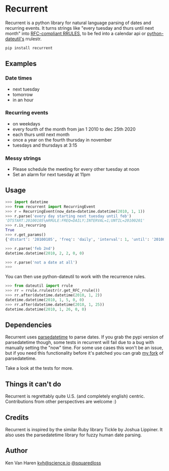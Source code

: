 # Recurrent
Recurrent is a python library for natural language parsing of dates and recurring
events. It turns strings like "every tuesday and thurs until next month"
into [RFC-compliant RRULES][1], to be fed into a calendar api or [python-dateutil's][2]
rrulestr.

```sh
pip install recurrent
```

## Examples
### Date times
* next tuesday
* tomorrow
* in an hour

### Recurring events
* on weekdays
* every fourth of the month from jan 1 2010 to dec 25th 2020
* each thurs until next month
* once a year on the fourth thursday in november
* tuesdays and thursdays at 3:15

### Messy strings
* Please schedule the meeting for every other tuesday at noon
* Set an alarm for next tuesday at 11pm

## Usage
```python
>>> import datetime
>>> from recurrent import RecurringEvent
>>> r = RecurringEvent(now_date=datetime.datetime(2010, 1, 1))
>>> r.parse('every day starting next tuesday until feb')
'DTSTART:20100105\nRRULE:FREQ=DAILY;INTERVAL=1;UNTIL=20100201'
>>> r.is_recurring
True
>>> r.get_params()
{'dtstart': '20100105', 'freq': 'daily', 'interval': 1, 'until': '20100201'}

>>> r.parse('feb 2nd')
datetime.datetime(2010, 2, 2, 0, 0)

>>> r.parse('not a date at all')
>>>
```

You can then use python-dateutil to work with the recurrence rules.
```python
>>> from dateutil import rrule
>>> rr = rrule.rrulestr(r.get_RFC_rrule())
>>> rr.after(datetime.datetime(2010, 1, 2))
datetime.datetime(2010, 1, 5, 0, 0)
>>> rr.after(datetime.datetime(2010, 1, 25))
datetime.datetime(2010, 1, 26, 0, 0)
```

## Dependencies
Recurrent uses [parsedatetime][3] to parse dates. If you grab the pypi
version of parsedatetime though, some tests in recurrent will fail due
to a bug with manually setting the "now" time. For some use cases this won't be an
issue, but if you need this functionality before it's patched you can grab
[my fork][4] of parsedatetime.

Take a look at the tests for more.

## Things it can't do

Recurrent is regrettably quite U.S. (and completely english) centric. Contributions from other perspectives are welcome :)

## Credits
Recurrent is inspired by the similar Ruby library Tickle by Joshua
Lippiner. It also uses the parsedatetime library for fuzzy human date
parsing.

## Author
Ken Van Haren kvh@science.io [@squaredloss](http://twitter.com/squaredloss)

[1]: http://www.kanzaki.com/docs/ical/rrule.html
[2]: http://labix.org/python-dateutil
[3]: https://github.com/bear/parsedatetime
[4]: https://github.com/kvh/parsedatetime
